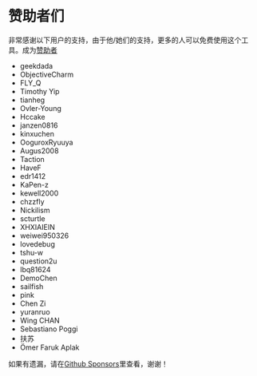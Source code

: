 # 赞助者们

非常感谢以下用户的支持，由于他/她们的支持，更多的人可以免费使用这个工具。成为[赞助者](https://immersive-translate.owenyoung.com/donate)

- geekdada
- ObjectiveCharm
- FLY_Q
- Timothy Yip
- tianheg
- Ovler-Young
- Hccake
- janzen0816
- kinxuchen
- OoguroxRyuuya
- Augus2008
- Taction
- HaveF
- edr1412
- KaPen-z
- kewell2000
- chzzfly
- Nickilism
- scturtle
- XHXIAIEIN
- weiwei950326
- lovedebug
- tshu-w
- question2u
- lbq81624
- DemoChen
- sailfish
- pink
- Chen Zi
- yuranruo
- Wing CHAN
- Sebastiano Poggi
- 扶苏
- Ömer Faruk Aplak

如果有遗漏，请在[Github Sponsors](https://github.com/sponsors/theowenyoung/)里查看，谢谢！
